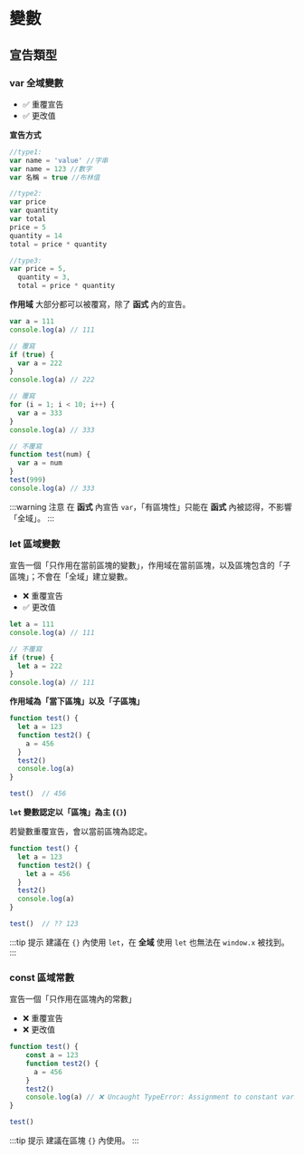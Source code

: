 # 變數

## 宣告類型

### var 全域變數

- ✅ 重覆宣告
- ✅ 更改值


**宣告方式**

```js
//type1:
var name = 'value' //字串
var name = 123 //數字
var 名稱 = true //布林值

//type2:
var price
var quantity
var total
price = 5
quantity = 14
total = price * quantity

//type3:
var price = 5,
  quantity = 3,
  total = price * quantity
```

**作用域**
大部分都可以被覆寫，除了 **函式** 內的宣告。

```js {4-8,10-14,16-21}
var a = 111
console.log(a) // 111

// 覆寫
if (true) {
  var a = 222
}
console.log(a) // 222

// 覆寫
for (i = 1; i < 10; i++) {
  var a = 333
}
console.log(a) // 333

// 不覆寫
function test(num) {
  var a = num
}
test(999)
console.log(a) // 333
```

:::warning 注意
在 **函式** 內宣告 `var`，「有區塊性」只能在 **函式** 內被認得，不影響「全域」。
:::

### let 區域變數
宣告一個「只作用在當前區塊的變數」，作用域在當前區塊，以及區塊包含的「子區塊」；不會在「全域」建立變數。

- ❌ 重覆宣告
- ✅ 更改值

```js {4-8}
let a = 111
console.log(a) // 111

// 不覆寫
if (true) {
  let a = 222
}
console.log(a) // 111
```

**作用域為「當下區塊」以及「子區塊」**

```js {4}
function test() {
  let a = 123
  function test2() {
    a = 456
  }
  test2()
  console.log(a)
} 

test()  // 456
```

**`let` 變數認定以「區塊」為主 (`{}`)**

若變數重覆宣告，會以當前區塊為認定。

```js {4}
function test() {
  let a = 123
  function test2() {
    let a = 456
  }
  test2()
  console.log(a)
} 

test()  // ?? 123
```

:::tip 提示
建議在 `{}` 內使用 `let`，在 **全域** 使用 `let` 也無法在 `window.x` 被找到。
:::

### const 區域常數
宣告一個「只作用在區塊內的常數」

- ❌ 重覆宣告
- ❌ 更改值

```js {2,4}
function test() {
    const a = 123
    function test2() {
      a = 456
    }
    test2()
    console.log(a) // ❌ Uncaught TypeError: Assignment to constant variable.
}

test()
```
:::tip 提示
建議在區塊 `{}` 內使用。
:::